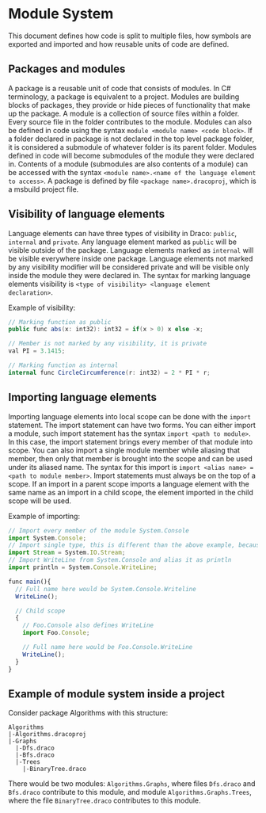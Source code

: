 # Module System
This document defines how code is split to multiple files, how symbols are exported and imported and how reusable units of code are defined.  
## Packages and modules
A package is a reusable unit of code that consists of modules. In C# terminology, a package is equivalent to a project. Modules are building blocks of packages, they provide or hide pieces of functionality that make up the package.
A module is a collection of source files within a folder. Every source file in the folder contributes to the module. Modules can also be defined in code using the syntax `module <module name> <code block>`.
If a folder declared in package is not declared in the top level package folder, it is considered a submodule of whatever folder is its parent folder. Modules defined in code will become submodules of the module they were declared in.
Contents of a module (submodules are also contents of a module) can be accessed with the syntax `<module name>.<name of the language element to access>`.
A package is defined by file `<package name>.dracoproj`, which is a msbuild project file.
## Visibility of language elements
Language elements can have three types of visibility in Draco: `public`, `internal` and `private`.
Any language element marked as `public` will be visible outside of the package. Language elements marked as `internal` will be visible everywhere inside one package. Language elements not marked by any visibility modifier will be considered private and will be visible only inside the module they were declared in. The syntax for marking language elements visibility is `<type of visibility> <language element declaration>`.  

Example of visibility:
```c#
// Marking function as public
public func abs(x: int32): int32 = if(x > 0) x else -x;

// Member is not marked by any visibility, it is private
val PI = 3.1415;

// Marking function as internal
internal func CircleCircumference(r: int32) = 2 * PI * r;
```
## Importing language elements
Importing language elements into local scope can be done with the `import` statement. The import statement can have two forms. You can either import a module, such import statement has the syntax `import <path to module>`. In this case, the import statement brings every member of that module into scope. You can also import a single module member while aliasing that member, then only that member is brought into the scope and can be used under its aliased name. The syntax for this import is `import <alias name> = <path to module member>`. Import statements must always be on the top of a scope. If an import in a parent scope imports a language element with the same name as an import in a child scope, the element imported in the child scope will be used.

Example of importing:
```js
// Import every member of the module System.Console
import System.Console;
// Import single type, this is different than the above example, because this type is not static, which means it is not a module
import Stream = System.IO.Stream;
// Import WriteLine from System.Console and alias it as println
import println = System.Console.WriteLine;

func main(){
  // Full name here would be System.Console.Writeline
  WriteLine();

  // Child scope
  {
    // Foo.Console also defines WriteLine
    import Foo.Console;

    // Full name here would be Foo.Console.WriteLine
    WriteLine();
  }
}
```

## Example of module system inside a project
Consider package Algorithms with this structure:
```
Algorithms
|-Algorithms.dracoproj
|-Graphs
  |-Dfs.draco
  |-Bfs.draco
  |-Trees
    |-BinaryTree.draco
```  
There would be two modules: `Algorithms.Graphs`, where files `Dfs.draco` and `Bfs.draco` contribute to this module, and module `Algorithms.Graphs.Trees`, where the file `BinaryTree.draco` contributes to this module.
